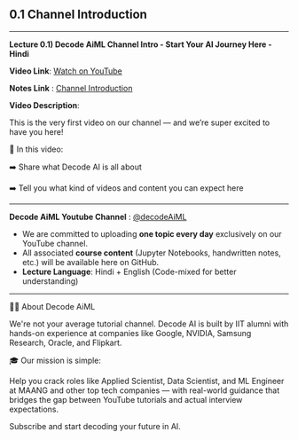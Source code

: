 ## 0.1 Channel Introduction

---
**Lecture 0.1) Decode AiML Channel Intro - Start Your AI Journey Here - Hindi**

**Video Link**: [Watch on YouTube](https://youtu.be/pZeSkhfNJLo?si=M5tqEQwKEsyVd_HH)

**Notes Link** : [Channel Introduction](https://github.com/Decode-AI-By-Sanjeev/Decode-AiML/tree/main/Section%200%20-%20Getting%20Started/0.1%20Channel%20Introduction)


**Video Description**:

This is the very first video on our channel — and we’re super excited to have you here!

📢 In this video:

➡️ Share what Decode AI is all about

➡️ Tell you what kind of videos and content you can expect here

---

**Decode AiML Youtube Channel** : [@decodeAiML](https://www.youtube.com/@decodeAiML)
- We are committed to uploading **one topic every day** exclusively on our YouTube channel.
- All associated **course content** (Jupyter Notebooks, handwritten notes, etc.) will be available here on GitHub.
- **Lecture Language**: Hindi + English (Code-mixed for better understanding)

---
👨‍💻 About Decode AiML

We're not your average tutorial channel. Decode AI is built by IIT alumni with hands-on experience at companies like Google, NVIDIA, Samsung Research, Oracle, and Flipkart.

🎓 Our mission is simple:

Help you crack roles like Applied Scientist, Data Scientist, and ML Engineer at MAANG and other top tech companies — with real-world guidance that bridges the gap between YouTube tutorials and actual interview expectations.

Subscribe and start decoding your future in AI.


